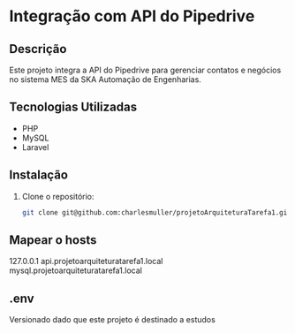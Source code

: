 # Integração com API do Pipedrive

## Descrição
 Este projeto integra a API do Pipedrive para gerenciar contatos e negócios no sistema MES da SKA Automação de Engenharias.

## Tecnologias Utilizadas
- PHP
- MySQL
- Laravel

## Instalação
1. Clone o repositório:
   ```sh
   git clone git@github.com:charlesmuller/projetoArquiteturaTarefa1.git

## Mapear o hosts
 127.0.0.1 api.projetoarquiteturatarefa1.local mysql.projetoarquiteturatarefa1.local

## .env
 Versionado dado que este projeto é destinado a estudos
